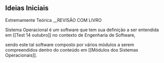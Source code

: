
## Ideias Iniciais

Extremamente Teórica __REVISÃO COM LIVRO

Sistema Operacional é um software que tem sua definição a ser entendida em [[Test 14 outubro]] no contexto de Engenharia de Software, 

sendo este tal software composto por vários módulos a serem compreendidos dentro do conteúdo em [[Módulos dos Sistemas Operacionais]].




